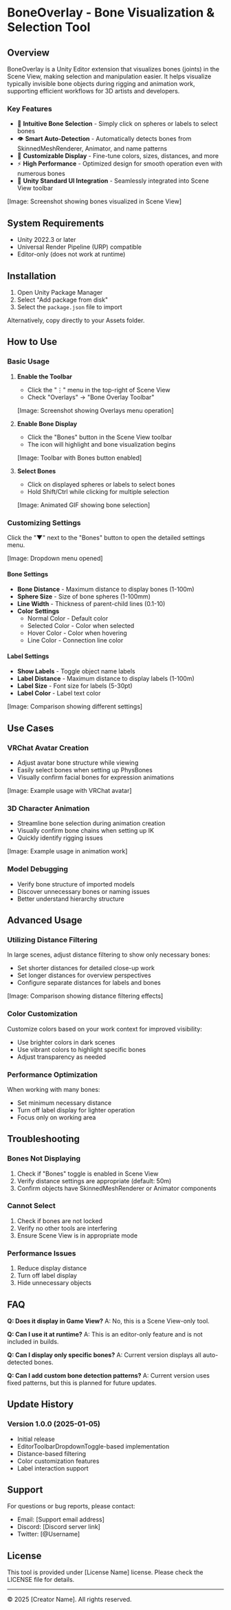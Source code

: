 # BoneOverlay - Bone Visualization & Selection Tool

## Overview

BoneOverlay is a Unity Editor extension that visualizes bones (joints) in the Scene View, making selection and manipulation easier. It helps visualize typically invisible bone objects during rigging and animation work, supporting efficient workflows for 3D artists and developers.

### Key Features

- 🎯 **Intuitive Bone Selection** - Simply click on spheres or labels to select bones
- 👁️ **Smart Auto-Detection** - Automatically detects bones from SkinnedMeshRenderer, Animator, and name patterns
- 🎨 **Customizable Display** - Fine-tune colors, sizes, distances, and more
- ⚡ **High Performance** - Optimized design for smooth operation even with numerous bones
- 🔧 **Unity Standard UI Integration** - Seamlessly integrated into Scene View toolbar

[Image: Screenshot showing bones visualized in Scene View]

## System Requirements

- Unity 2022.3 or later
- Universal Render Pipeline (URP) compatible
- Editor-only (does not work at runtime)

## Installation

1. Open Unity Package Manager
2. Select "Add package from disk"
3. Select the `package.json` file to import

Alternatively, copy directly to your Assets folder.

## How to Use

### Basic Usage

1. **Enable the Toolbar**
   - Click the "⋮" menu in the top-right of Scene View
   - Check "Overlays" → "Bone Overlay Toolbar"
   
   [Image: Screenshot showing Overlays menu operation]

2. **Enable Bone Display**
   - Click the "Bones" button in the Scene View toolbar
   - The icon will highlight and bone visualization begins
   
   [Image: Toolbar with Bones button enabled]

3. **Select Bones**
   - Click on displayed spheres or labels to select bones
   - Hold Shift/Ctrl while clicking for multiple selection
   
   [Image: Animated GIF showing bone selection]

### Customizing Settings

Click the "▼" next to the "Bones" button to open the detailed settings menu.

[Image: Dropdown menu opened]

#### Bone Settings

- **Bone Distance** - Maximum distance to display bones (1-100m)
- **Sphere Size** - Size of bone spheres (1-100mm)
- **Line Width** - Thickness of parent-child lines (0.1-10)
- **Color Settings**
  - Normal Color - Default color
  - Selected Color - Color when selected
  - Hover Color - Color when hovering
  - Line Color - Connection line color

#### Label Settings

- **Show Labels** - Toggle object name labels
- **Label Distance** - Maximum distance to display labels (1-100m)
- **Label Size** - Font size for labels (5-30pt)
- **Label Color** - Label text color

[Image: Comparison showing different settings]

## Use Cases

### VRChat Avatar Creation

- Adjust avatar bone structure while viewing
- Easily select bones when setting up PhysBones
- Visually confirm facial bones for expression animations

[Image: Example usage with VRChat avatar]

### 3D Character Animation

- Streamline bone selection during animation creation
- Visually confirm bone chains when setting up IK
- Quickly identify rigging issues

[Image: Example usage in animation work]

### Model Debugging

- Verify bone structure of imported models
- Discover unnecessary bones or naming issues
- Better understand hierarchy structure

## Advanced Usage

### Utilizing Distance Filtering

In large scenes, adjust distance filtering to show only necessary bones:

- Set shorter distances for detailed close-up work
- Set longer distances for overview perspectives
- Configure separate distances for labels and bones

[Image: Comparison showing distance filtering effects]

### Color Customization

Customize colors based on your work context for improved visibility:

- Use brighter colors in dark scenes
- Use vibrant colors to highlight specific bones
- Adjust transparency as needed

### Performance Optimization

When working with many bones:

- Set minimum necessary distance
- Turn off label display for lighter operation
- Focus only on working area

## Troubleshooting

### Bones Not Displaying

1. Check if "Bones" toggle is enabled in Scene View
2. Verify distance settings are appropriate (default: 50m)
3. Confirm objects have SkinnedMeshRenderer or Animator components

### Cannot Select

1. Check if bones are not locked
2. Verify no other tools are interfering
3. Ensure Scene View is in appropriate mode

### Performance Issues

1. Reduce display distance
2. Turn off label display
3. Hide unnecessary objects

## FAQ

**Q: Does it display in Game View?**
A: No, this is a Scene View-only tool.

**Q: Can I use it at runtime?**
A: This is an editor-only feature and is not included in builds.

**Q: Can I display only specific bones?**
A: Current version displays all auto-detected bones.

**Q: Can I add custom bone detection patterns?**
A: Current version uses fixed patterns, but this is planned for future updates.

## Update History

### Version 1.0.0 (2025-01-05)
- Initial release
- EditorToolbarDropdownToggle-based implementation
- Distance-based filtering
- Color customization features
- Label interaction support

## Support

For questions or bug reports, please contact:

- Email: [Support email address]
- Discord: [Discord server link]
- Twitter: [@Username]

## License

This tool is provided under [License Name] license.
Please check the LICENSE file for details.

---

© 2025 [Creator Name]. All rights reserved.